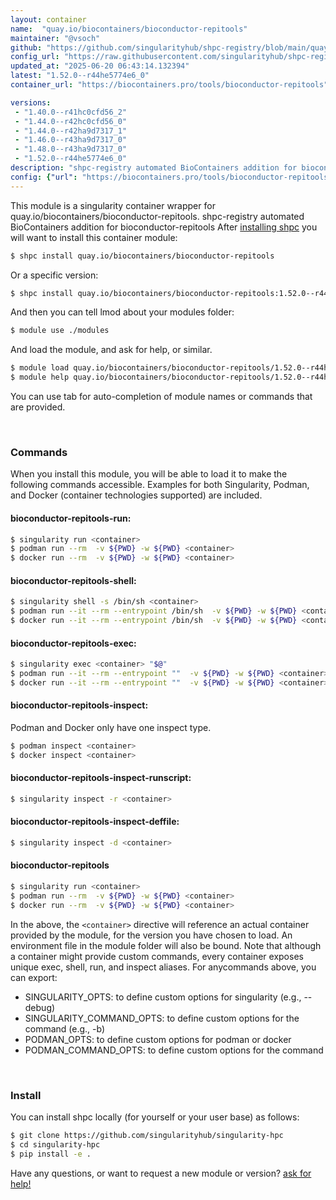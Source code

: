 ```yaml
---
layout: container
name:  "quay.io/biocontainers/bioconductor-repitools"
maintainer: "@vsoch"
github: "https://github.com/singularityhub/shpc-registry/blob/main/quay.io/biocontainers/bioconductor-repitools/container.yaml"
config_url: "https://raw.githubusercontent.com/singularityhub/shpc-registry/main/quay.io/biocontainers/bioconductor-repitools/container.yaml"
updated_at: "2025-06-20 06:43:14.132394"
latest: "1.52.0--r44he5774e6_0"
container_url: "https://biocontainers.pro/tools/bioconductor-repitools"

versions:
 - "1.40.0--r41hc0cfd56_2"
 - "1.44.0--r42hc0cfd56_0"
 - "1.44.0--r42ha9d7317_1"
 - "1.46.0--r43ha9d7317_0"
 - "1.48.0--r43ha9d7317_0"
 - "1.52.0--r44he5774e6_0"
description: "shpc-registry automated BioContainers addition for bioconductor-repitools"
config: {"url": "https://biocontainers.pro/tools/bioconductor-repitools", "maintainer": "@vsoch", "description": "shpc-registry automated BioContainers addition for bioconductor-repitools", "latest": {"1.52.0--r44he5774e6_0": "sha256:125f879c67189afad8119776916ba827ab8246d91dfb4fb9b6fc93f746da6d3c"}, "tags": {"1.40.0--r41hc0cfd56_2": "sha256:ca8971cc74d7e27b9d32ec0d4190332b25ad841407d8d9af493da7ebf366841d", "1.44.0--r42hc0cfd56_0": "sha256:106848a72d64fd1580aa3f3408b821ed8d3095018c5aafc87ed5595b4cac8749", "1.44.0--r42ha9d7317_1": "sha256:411f8e872bfa4f245f6f79bea16817c3f5581f632141bf6e805e4ef984c8d2b9", "1.46.0--r43ha9d7317_0": "sha256:c320451454a518e1c375fb51c7f3f0e9949e98375d8a76165fe5803a92b17642", "1.48.0--r43ha9d7317_0": "sha256:1d348a3aaec77da3b5ba5a1af4ca57feb1855c570e43ff7f2cd081329d440749", "1.52.0--r44he5774e6_0": "sha256:125f879c67189afad8119776916ba827ab8246d91dfb4fb9b6fc93f746da6d3c"}, "docker": "quay.io/biocontainers/bioconductor-repitools"}
---
```


This module is a singularity container wrapper for quay.io/biocontainers/bioconductor-repitools.
shpc-registry automated BioContainers addition for bioconductor-repitools
After [installing shpc](#install) you will want to install this container module:


```bash
$ shpc install quay.io/biocontainers/bioconductor-repitools
```

Or a specific version:

```bash
$ shpc install quay.io/biocontainers/bioconductor-repitools:1.52.0--r44he5774e6_0
```

And then you can tell lmod about your modules folder:

```bash
$ module use ./modules
```

And load the module, and ask for help, or similar.

```bash
$ module load quay.io/biocontainers/bioconductor-repitools/1.52.0--r44he5774e6_0
$ module help quay.io/biocontainers/bioconductor-repitools/1.52.0--r44he5774e6_0
```

You can use tab for auto-completion of module names or commands that are provided.

<br>

### Commands

When you install this module, you will be able to load it to make the following commands accessible.
Examples for both Singularity, Podman, and Docker (container technologies supported) are included.

#### bioconductor-repitools-run:

```bash
$ singularity run <container>
$ podman run --rm  -v ${PWD} -w ${PWD} <container>
$ docker run --rm  -v ${PWD} -w ${PWD} <container>
```

#### bioconductor-repitools-shell:

```bash
$ singularity shell -s /bin/sh <container>
$ podman run --it --rm --entrypoint /bin/sh  -v ${PWD} -w ${PWD} <container>
$ docker run --it --rm --entrypoint /bin/sh  -v ${PWD} -w ${PWD} <container>
```

#### bioconductor-repitools-exec:

```bash
$ singularity exec <container> "$@"
$ podman run --it --rm --entrypoint ""  -v ${PWD} -w ${PWD} <container> "$@"
$ docker run --it --rm --entrypoint ""  -v ${PWD} -w ${PWD} <container> "$@"
```

#### bioconductor-repitools-inspect:

Podman and Docker only have one inspect type.

```bash
$ podman inspect <container>
$ docker inspect <container>
```

#### bioconductor-repitools-inspect-runscript:

```bash
$ singularity inspect -r <container>
```

#### bioconductor-repitools-inspect-deffile:

```bash
$ singularity inspect -d <container>
```



#### bioconductor-repitools

```bash
$ singularity run <container>
$ podman run --rm  -v ${PWD} -w ${PWD} <container>
$ docker run --rm  -v ${PWD} -w ${PWD} <container>
```


In the above, the `<container>` directive will reference an actual container provided
by the module, for the version you have chosen to load. An environment file in the
module folder will also be bound. Note that although a container
might provide custom commands, every container exposes unique exec, shell, run, and
inspect aliases. For anycommands above, you can export:

 - SINGULARITY_OPTS: to define custom options for singularity (e.g., --debug)
 - SINGULARITY_COMMAND_OPTS: to define custom options for the command (e.g., -b)
 - PODMAN_OPTS: to define custom options for podman or docker
 - PODMAN_COMMAND_OPTS: to define custom options for the command

<br>

### Install

You can install shpc locally (for yourself or your user base) as follows:

```bash
$ git clone https://github.com/singularityhub/singularity-hpc
$ cd singularity-hpc
$ pip install -e .
```

Have any questions, or want to request a new module or version? [ask for help!](https://github.com/singularityhub/singularity-hpc/issues)